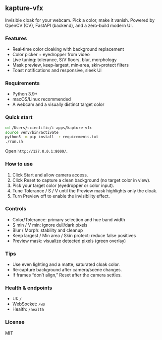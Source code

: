 ## kapture-vfx

Invisible cloak for your webcam. Pick a color, make it vanish. Powered by OpenCV (CV), FastAPI (backend), and a zero-build modern UI.

### Features
- Real‑time color cloaking with background replacement
- Color picker + eyedropper from video
- Live tuning: tolerance, S/V floors, blur, morphology
- Mask preview, keep‑largest, min‑area, skin‑protect filters
- Toast notifications and responsive, sleek UI

### Requirements
- Python 3.9+
- macOS/Linux recommended
- A webcam and a visually distinct target color

### Quick start
```bash
cd /Users/scientific/i-apps/kapture-vfx
source venv/bin/activate
python3 -m pip install -r requirements.txt
./run.sh
```
Open `http://127.0.0.1:8000/`.

### How to use
1. Click Start and allow camera access.
2. Click Reset to capture a clean background (no target color in view).
3. Pick your target color (eyedropper or color input).
4. Tune Tolerance / S / V until the Preview mask highlights only the cloak.
5. Turn Preview off to enable the invisibility effect.

### Controls
- Color/Tolerance: primary selection and hue band width
- S min / V min: ignore dull/dark pixels
- Blur / Morph: stability and cleanup
- Keep largest / Min area / Skin protect: reduce false positives
- Preview mask: visualize detected pixels (green overlay)

### Tips
- Use even lighting and a matte, saturated cloak color.
- Re‑capture background after camera/scene changes.
- If frames “don’t align,” Reset after the camera settles.

### Health & endpoints
- UI: `/`
- WebSocket: `/ws`
- Health: `/health`

### License
MIT
